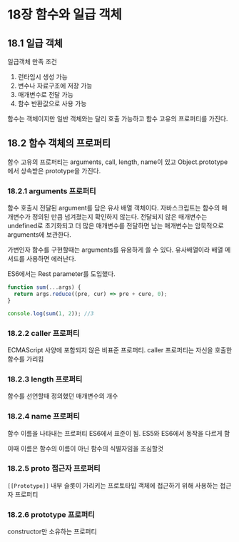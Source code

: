 # 18장 함수와 일급 객체

## 18.1 일급 객체

일급객체 만족 조건

1. 런타임시 생성 가능
2. 변수나 자료구조에 저장 가능
3. 매개변수로 전달 가능
4. 함수 반환값으로 사용 가능

함수는 객체이지만 일반 객체와는 달리 호출 가능하고 함수 고유의 프로퍼티를 가진다.

## 18.2 함수 객체의 프로퍼티

함수 고유의 프로퍼티는 arguments, call, length, name이 있고
Object.prototype에서 상속받은 prototype을 가진다.

### 18.2.1 arguments 프로퍼티

함수 호출시 전달된 argument를 담은 유사 배열 객체이다.
자바스크립트는 함수의 매개변수가 정의된 만큼 넘겨졌는지 확인하지 않는다.
전달되지 않은 매개변수는 undefined로 초기화되고 더 많은 매개변수를 전달하면 남는 매개변수는 암묵적으로 arguments에 보관한다.

가변인자 함수를 구현할때는 arguments를 유용하게 쓸 수 있다.
유사배열이라 배열 메서드를 사용하면 에러난다.

ES6에서는 Rest parameter를 도입했다.

```javascript
function sum(...args) {
  return args.reduce((pre, cur) => pre + cure, 0);
}

console.log(sum(1, 2)); //3
```

### 18.2.2 caller 프로퍼티

ECMAScript 사양에 포함되지 않은 비표준 프로퍼티.
caller 프로퍼티는 자신을 호출한 함수를 가리킴

### 18.2.3 length 프로퍼티

함수를 선언할때 정의했던 매개변수의 개수

### 18.2.4 name 프로퍼티

함수 이름을 나타내는 프로퍼티
ES6에서 표준이 됨. ES5와 ES6에서 동작을 다르게 함

이때 이름은 함수의 이름이 아닌 함수의 식별자임을 조심할것

### 18.2.5 **proto** 접근자 프로퍼티

`[[Prototype]]` 내부 슬롯이 가리키는 프로토타입 객체에 접근하기 위해 사용하는 접근자 프로퍼티

### 18.2.6 prototype 프로퍼티

constructor만 소유하는 프로퍼티
